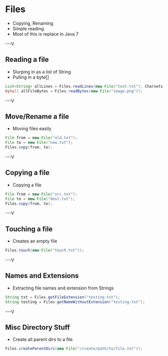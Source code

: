 # Files

* Copying, Renaming
* Simple reading
* Most of this is replace in Java 7

---V

## Reading a file

* Slurping in as a list of String
* Pulling in a byte[]

```java
List<String> allLines = Files.readLines(new File("test.txt"), Charsets.UTF_8);
byte[] allFileBytes = Files.readBytes(new File("image.png"));
```

---V

## Move/Rename a file

* Moving files easily

```java
File from = new File("old.txt");
File to = new File("new.txt");
Files.copy(from, to);
```

---V

## Copying a file

* Copying a file 

```java
File from = new File("src.txt");
File to = new File("dest.txt");
Files.copy(from, to);
```

---V

## Touching a file

* Creates an empty file

```java
Files.touch(new File("touch.txt"));
```

---V

## Names and Extensions

* Extracting file names and extension from Strings

```java
String txt = Files.getFileExtension("testing.txt");
String testing = Files.getNameWithoutExtension("testing.txt");
```
---V

## Misc Directory Stuff

* Create all parent dirs to a file

```java
Files.createParentDirs(new File("/create/path/to/file.txt"));
```
